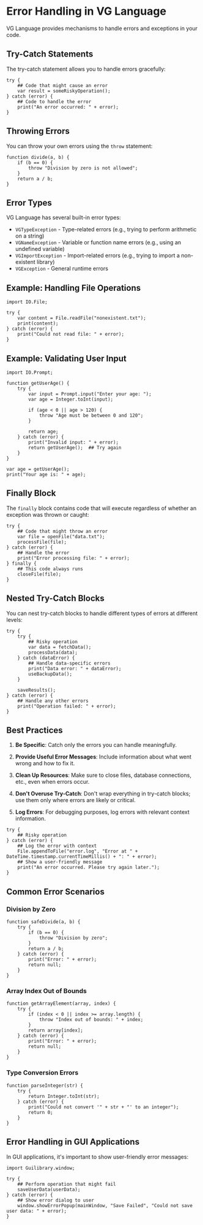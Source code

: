# Error Handling in VG Language

VG Language provides mechanisms to handle errors and exceptions in your code.

## Try-Catch Statements

The try-catch statement allows you to handle errors gracefully:

```vg
try {
    ## Code that might cause an error
    var result = someRiskyOperation();
} catch (error) {
    ## Code to handle the error
    print("An error occurred: " + error);
}
```

## Throwing Errors

You can throw your own errors using the `throw` statement:

```vg
function divide(a, b) {
    if (b == 0) {
        throw "Division by zero is not allowed";
    }
    return a / b;
}
```

## Error Types

VG Language has several built-in error types:

- `VGTypeException` - Type-related errors (e.g., trying to perform arithmetic on a string)
- `VGNameException` - Variable or function name errors (e.g., using an undefined variable)
- `VGImportException` - Import-related errors (e.g., trying to import a non-existent library)
- `VGException` - General runtime errors

## Example: Handling File Operations

```vg
import IO.File;

try {
    var content = File.readFile("nonexistent.txt");
    print(content);
} catch (error) {
    print("Could not read file: " + error);
}
```

## Example: Validating User Input

```vg
import IO.Prompt;

function getUserAge() {
    try {
        var input = Prompt.input("Enter your age: ");
        var age = Integer.toInt(input);
        
        if (age < 0 || age > 120) {
            throw "Age must be between 0 and 120";
        }
        
        return age;
    } catch (error) {
        print("Invalid input: " + error);
        return getUserAge();  ## Try again
    }
}

var age = getUserAge();
print("Your age is: " + age);
```

## Finally Block

The `finally` block contains code that will execute regardless of whether an exception was thrown or caught:

```vg
try {
    ## Code that might throw an error
    var file = openFile("data.txt");
    processFile(file);
} catch (error) {
    ## Handle the error
    print("Error processing file: " + error);
} finally {
    ## This code always runs
    closeFile(file);
}
```

## Nested Try-Catch Blocks

You can nest try-catch blocks to handle different types of errors at different levels:

```vg
try {
    try {
        ## Risky operation
        var data = fetchData();
        processData(data);
    } catch (dataError) {
        ## Handle data-specific errors
        print("Data error: " + dataError);
        useBackupData();
    }
    
    saveResults();
} catch (error) {
    ## Handle any other errors
    print("Operation failed: " + error);
}
```

## Best Practices

1. **Be Specific**: Catch only the errors you can handle meaningfully.

2. **Provide Useful Error Messages**: Include information about what went wrong and how to fix it.

3. **Clean Up Resources**: Make sure to close files, database connections, etc., even when errors occur.

4. **Don't Overuse Try-Catch**: Don't wrap everything in try-catch blocks; use them only where errors are likely or critical.

5. **Log Errors**: For debugging purposes, log errors with relevant context information.

```vg
try {
    ## Risky operation
} catch (error) {
    ## Log the error with context
    File.appendToFile("error.log", "Error at " + DateTime.timestamp.currentTimeMillis() + ": " + error);
    ## Show a user-friendly message
    print("An error occurred. Please try again later.");
}
```

## Common Error Scenarios

### Division by Zero

```vg
function safeDivide(a, b) {
    try {
        if (b == 0) {
            throw "Division by zero";
        }
        return a / b;
    } catch (error) {
        print("Error: " + error);
        return null;
    }
}
```

### Array Index Out of Bounds

```vg
function getArrayElement(array, index) {
    try {
        if (index < 0 || index >= array.length) {
            throw "Index out of bounds: " + index;
        }
        return array[index];
    } catch (error) {
        print("Error: " + error);
        return null;
    }
}
```

### Type Conversion Errors

```vg
function parseInteger(str) {
    try {
        return Integer.toInt(str);
    } catch (error) {
        print("Could not convert '" + str + "' to an integer");
        return 0;
    }
}
```

## Error Handling in GUI Applications

In GUI applications, it's important to show user-friendly error messages:

```vg
import Guilibrary.window;

try {
    ## Perform operation that might fail
    saveUserData(userData);
} catch (error) {
    ## Show error dialog to user
    window.showErrorPopup(mainWindow, "Save Failed", "Could not save user data: " + error);
}
``` 